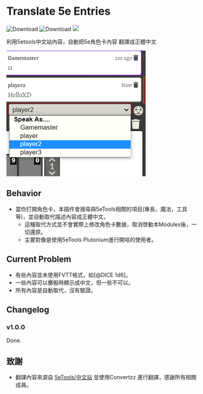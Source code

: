 # Translate 5e Entries

![Download](https://img.shields.io/github/downloads/hktrpg/foundryVTT-speak-as/total)
![Download](https://img.shields.io/badge/Foundry-v0.8.9-informational)
<a href="https://patreon.com/HKTRPG"><img src="https://img.shields.io/endpoint.svg?url=https://shieldsio-patreon.vercel.app/api/?username=HKTRPG&type=patrons" /></a>

利用5etools中文站內容，自動把5e角色卡內容 翻譯成正體中文

![readme](./readme.png)

## Behavior

- 當你打開角色卡，本插件會搜尋與5eTools相關的項目(專長，魔法，工具等)，並自動取代描述內容成正體中文。
  - 這種取代方式並不會實際上修改角色卡數據，取消啓動本Modules後，一切還原。
  - 主要對像是使用5eTools Plutonium進行開咭的使用者。  

## Current Problem

- 有些內容並未使用FVTT格式，如[@DICE 1d6]。
- 一些內容可以擲骰時顯示成中文，但一些不可以。
- 所有內容是自動取代，沒有驗證。

## Changelog

### v1.0.0

Done.

## 致謝

- 翻譯內容來源自 [5eTools/中文站](https://github.com/fvtt-cn/5etools) 並使用Convertzz 進行翻譯，感謝所有相關成員。
